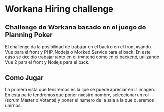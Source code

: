 # Workana Hiring challenge

## Challenge de Workana basado en el juego de Planning Poker

El challenge da la posibilidad de trabajar en el back o en el front usando Vue para el front y PHP, Nodejs o Mocked Service para el back. En este caso se decidio trabajar tanto en el frontend como en el backend, utilizando Vue 2 para el front y Nodejs para el back.


## Como Jugar

La primera vista que tendremos es la que se puede apreciar en la imagen. En esta parte tendremos que poner nuestro nombre, seleccionar un rol (scrum Master o Votante) y poner el numero de la sala a la que queremos unirnos.



